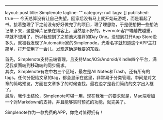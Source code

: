 ---
layout: post
title: Simplenote
tagline: ""
category: null
tags: []
published: true---
今天总算没有让自己失望，回家后没有马上就开始玩游戏，而是看起了书。接着整理了下之前没有好好做完了的项目，理了理思路，于是便想把一些想法记录下来，这些碎片记录在博客上，当然是不好的。Evernote客户端越做越重，早就不想用了，所以我想到了之前池大推荐的Day One。没想到打开App Store没多久，就被我发现了Automattic家的Simplenode，光看名字就知道这个APP主打简单，打开使用了一会儿，发现这确是我要的东西。

首先，Simplenote支持云端管理，且支持Mac/iOS/Android/Kindle四个平台，满足我桌面端到移动端的同步需求。  
其次，Simplenote有左中右三个区域，最左是All Notes和Trash，还有所有的tags。任何分配给文章的tag，都会显示在这里，非常易于分类管理。中间是对文章的简略预览，方面在文章多了的时候查找。最右边才是我们简约的文字出入框了。    
最后，我作出结论，Simplenote可堪一用，现在我唯一的要求就是，Mac端增加一个对Markdown的支持，并且能够实时预览的功能，就完美了。

Simplenote作为一款免费的APP，你绝对值得拥有！
